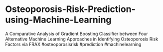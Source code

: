 # Osteoporosis-Risk-Prediction-using-Machine-Learning
A Comparative Analysis of Gradient Boosting Classifier between Four Alternative Machine Learning Approaches in Identifying Osteoporosis Risk Factors via FRAX #osteoporosisrisk #prediction #machinelearning
